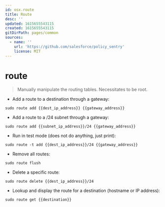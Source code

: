 ```yaml
---
id: osx.route
title: Route
desc: ''
updated: 1615655543115
created: 1615655543115
gitDirPath: pages/common
sources:
  - name: ''
    url: 'https://github.com/salesforce/policy_sentry'
    license: MIT
---
```

# route

> Manually manipulate the routing tables.
> Necessitates to be root.

- Add a route to a destination through a gateway:

`sudo route add {{dest_ip_address}} {{gateway_address}}`

- Add a route to a /24 subnet through a gateway:

`sudo route add {{subnet_ip_address}}/24 {{gateway_address}}`

- Run in test mode (does not do anything, just print):

`sudo route -t add {{dest_ip_address}}/24 {{gateway_address}}`

- Remove all routes:

`sudo route flush`

- Delete a specific route:

`sudo route delete {{dest_ip_address}}/24`

- Lookup and display the route for a destination (hostname or IP address):

`sudo route get {{destination}}`

